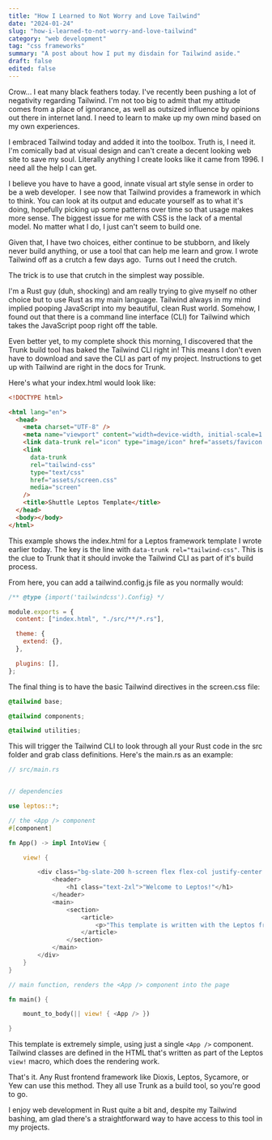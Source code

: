 ```yaml
---
title: "How I Learned to Not Worry and Love Tailwind"
date: "2024-01-24"
slug: "how-i-learned-to-not-worry-and-love-tailwind"
category: "web development"
tag: "css frameworks"
summary: "A post about how I put my disdain for Tailwind aside."
draft: false
edited: false
---
```


Crow... I eat many black feathers today. I've recently been pushing a lot of negativity regarding Tailwind. I'm not too big to admit that my attitude comes from a place of ignorance, as well as outsized influence by opinions out there in internet land. I need to learn to make up my own mind based on my own experiences.

I embraced Tailwind today and added it into the toolbox. Truth is, I need it. I'm comically bad at visual design and can't create a decent looking web site to save my soul. Literally anything I create looks like it came from 1996. I need all the help I can get.

I believe you have to have a good, innate visual art style sense in order to be a web developer. I see now that Tailwind provides a framework in which to think. You can look at its output and educate yourself as to what it's doing, hopefully picking up some patterns over time so that usage makes more sense. The biggest issue for me with CSS is the lack of a mental model. No matter what I do, I just can't seem to build one.

Given that, I have two choices, either continue to be stubborn, and likely never build anything, or use a tool that can help me learn and grow. I wrote Tailwind off as a crutch a few days ago. Turns out I need the crutch.

The trick is to use that crutch in the simplest way possible.

I'm a Rust guy (duh, shocking) and am really trying to give myself no other choice but to use Rust as my main language. Tailwind always in my mind implied pooping JavaScript into my beautiful, clean Rust world. Somehow, I found out that there is a command line interface (CLI) for Tailwind which takes the JavaScript poop right off the table.

Even better yet, to my complete shock this morning, I discovered that the Trunk build tool has baked the Tailwind CLI right in! This means I don't even have to download and save the CLI as part of my project. Instructions to get up with Tailwind are right in the docs for Trunk.

Here's what your index.html would look like:

```html
<!DOCTYPE html>

<html lang="en">
  <head>
    <meta charset="UTF-8" />
    <meta name="viewport" content="width=device-width, initial-scale=1.0" />
    <link data-trunk rel="icon" type="image/icon" href="assets/favicon.ico" />
    <link
      data-trunk
      rel="tailwind-css"
      type="text/css"
      href="assets/screen.css"
      media="screen"
    />
    <title>Shuttle Leptos Template</title>
  </head>
  <body></body>
</html>
```

This example shows the index.html for a Leptos framework template I wrote earlier today. The key is the line with `data-trunk rel="tailwind-css"`. This is the clue to Trunk that it should invoke the Tailwind CLI as part of it's build process.

From here, you can add a tailwind.config.js file as you normally would:

```javascript
/** @type {import('tailwindcss').Config} */

module.exports = {
  content: ["index.html", "./src/**/*.rs"],

  theme: {
    extend: {},
  },

  plugins: [],
};
```

The final thing is to have the basic Tailwind directives in the screen.css file:

```css
@tailwind base;

@tailwind components;

@tailwind utilities;
```

This will trigger the Tailwind CLI to look through all your Rust code in the src folder and grab class definitions. Here's the main.rs as an example:

```rust
// src/main.rs


// dependencies

use leptos::*;

// the <App /> component
#[component]

fn App() -> impl IntoView {

    view! {

        <div class="bg-slate-200 h-screen flex flex-col justify-center items-center">
            <header>
                <h1 class="text-2xl">"Welcome to Leptos!"</h1>
            </header>
            <main>
                <section>
                    <article>
                        <p>"This template is written with the Leptos framework."</p>
                    </article>
                </section>
            </main>
        </div>
    }
}

// main function, renders the <App /> component into the page

fn main() {

    mount_to_body(|| view! { <App /> })

}
```

This template is extremely simple, using just a single `<App />` component. Tailwind classes are defined in the HTML that's written as part of the Leptos `view!` macro, which does the rendering work.

That's it. Any Rust frontend framework like Dioxis, Leptos, Sycamore, or Yew can use this method. They all use Trunk as a build tool, so you're good to go.

I enjoy web development in Rust quite a bit and, despite my Tailwind bashing, am glad there's a straightforward way to have access to this tool in my projects.
